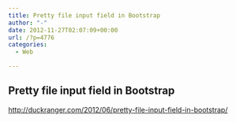 ```yaml
---
title: Pretty file input field in Bootstrap
author: "-"
date: 2012-11-27T02:07:09+00:00
url: /?p=4776
categories:
  - Web

---
```

## Pretty file input field in Bootstrap
http://duckranger.com/2012/06/pretty-file-input-field-in-bootstrap/